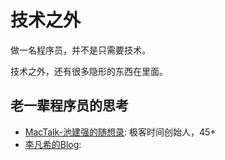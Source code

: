 # 技术之外

做一名程序员，并不是只需要技术。

技术之外，还有很多隐形的东西在里面。


## 老一辈程序员的思考

- [MacTalk-池建强的随想录](http://macshuo.com/): 极客时间创始人，45+
- [李凡希的Blog](https://www.freemindworld.com/blog/2016/160918_ten_years_2.shtml): 

